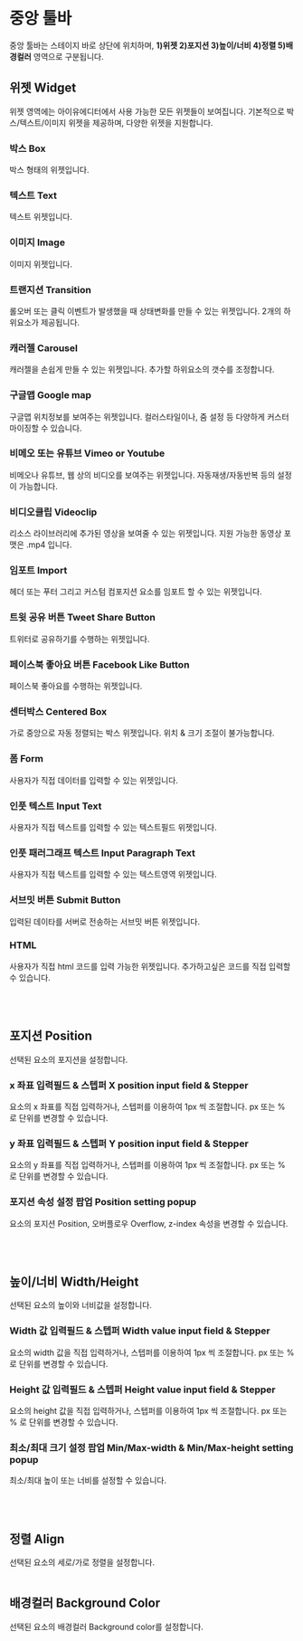 # 중앙 툴바
중앙 툴바는 스테이지 바로 상단에 위치하며, __1)위젯 2)포지션 3)높이/너비 4)정렬 5)배경컬러__ 영역으로 구분됩니다.<br />


## 위젯 Widget
위젯 영역에는 아이유에디터에서 사용 가능한 모든 위젯들이 보여집니다. 기본적으로 박스/텍스트/이미지 위젯을 제공하며, 다양한 위젯을 지원합니다.<br />

### 박스 Box
박스 형태의 위젯입니다.

### 텍스트 Text
텍스트 위젯입니다.

### 이미지 Image
이미지 위젯입니다.

### 트랜지션 Transition
롤오버 또는 클릭 이벤트가 발생했을 때 상태변화를 만들 수 있는 위젯입니다. 2개의 하위요소가 제공됩니다.

### 캐러젤 Carousel
캐러젤을 손쉽게 만들 수 있는 위젯입니다. 추가할 하위요소의 갯수를 조정합니다.

### 구글맵 Google map
구글맵 위치정보를 보여주는 위젯입니다. 컬러스타일이나, 줌 설정 등 다양하게 커스터마이징할 수 있습니다.

### 비메오 또는 유튜브 Vimeo or Youtube
비메오나 유튜브, 웹 상의 비디오를 보여주는 위젯입니다. 자동재생/자동반복 등의 설정이 가능합니다.

### 비디오클립 Videoclip
리소스 라이브러리에 추가된 영상을 보여줄 수 있는 위젯입니다. 지원 가능한 동영상 포맷은 .mp4 입니다.

### 임포트 Import
헤더 또는 푸터 그리고 커스텀 컴포지션 요소를 임포트 할 수 있는 위젯입니다.

### 트윗 공유 버튼 Tweet Share Button
트위터로 공유하기를 수행하는 위젯입니다.

### 페이스북 좋아요 버튼 Facebook Like Button
페이스북 좋아요를 수행하는 위젯입니다.

### 센터박스 Centered Box
가로 중앙으로 자동 정렬되는 박스 위젯입니다. 위치 & 크기 조절이 불가능합니다.

### 폼 Form
사용자가 직접 데이터를 입력할 수 있는 위젯입니다.

### 인풋 텍스트 Input Text
사용자가 직접 텍스트를 입력할 수 있는 텍스트필드 위젯입니다.

### 인풋 패러그래프 텍스트 Input Paragraph Text
사용자가 직접 텍스트를 입력할 수 있는 텍스트영역 위젯입니다.

### 서브밋 버튼 Submit Button
입력된 데이타를 서버로 전송하는 서브밋 버튼 위젯입니다.

### HTML
사용자가 직접 html 코드를 입력 가능한 위젯입니다. 추가하고싶은 코드를 직접 입력할 수 있습니다.

<br /><br />




## 포지션 Position
선택된 요소의 포지션을 설정합니다.<br />


### x 좌표 입력필드 & 스텝퍼 X position input field & Stepper
요소의 x 좌표를 직접 입력하거나, 스텝퍼를 이용하여 1px 씩 조절합니다. px 또는 % 로 단위를 변경할 수 있습니다.

### y 좌표 입력필드 & 스텝퍼 Y position input field & Stepper
요소의 y 좌표를 직접 입력하거나, 스텝퍼를 이용하여 1px 씩 조절합니다. px 또는 % 로 단위를 변경할 수 있습니다.

### 포지션 속성 설정 팝업 Position setting popup
요소의 포지션 Position, 오버플로우 Overflow, z-index 속성을 변경할 수 있습니다. 

<br /><br />


## 높이/너비 Width/Height 
선택된 요소의 높이와 너비값을 설정합니다.<br />


### Width 값 입력필드 & 스텝퍼 Width value input field & Stepper
요소의 width 값을 직접 입력하거나, 스텝퍼를 이용하여 1px 씩 조절합니다. px 또는 % 로 단위를 변경할 수 있습니다.

### Height 값 입력필드 & 스텝퍼 Height value input field & Stepper
요소의 height 값을 직접 입력하거나, 스텝퍼를 이용하여 1px 씩 조절합니다. px 또는 % 로 단위를 변경할 수 있습니다.

### 최소/최대 크기 설정 팝업 Min/Max-width & Min/Max-height setting popup 
최소/최대 높이 또는 너비를 설정할 수 있습니다.

<br /><br />


## 정렬 Align
선택된 요소의 세로/가로 정렬을 설정합니다. <br /><br />

## 배경컬러 Background Color
선택된 요소의 배경컬러 Background color를 설정합니다. <br /><br />